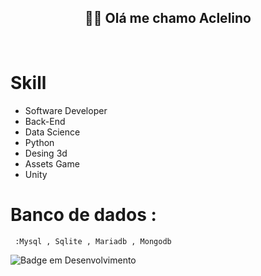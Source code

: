 <h2 align="center">👋🏿 Olá me chamo Aclelino</h2><br>


# Skill

  * Software Developer 
  * Back-End 
  * Data Science
  * Python
  * Desing 3d
  * Assets Game
  * Unity
 # Banco de dados : 
     :Mysql , Sqlite , Mariadb , Mongodb

 
![Badge em Desenvolvimento](http://img.shields.io/static/v1?label=STATUS&message=EM%20DESENVOLVIMENTO&color=GREEN&style=for-the-badge)



<!---
Aclelino/Aclelino is a ✨ special ✨ repository because its `README.md` (this file) appears on your GitHub profile.
You can click the Preview link to take a look at your changes.
--->
